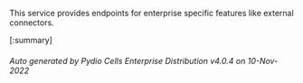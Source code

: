 






This service provides endpoints for enterprise specific features like external connectors.

[:summary]

###### Auto generated by Pydio Cells Enterprise Distribution v4.0.4 on 10-Nov-2022
